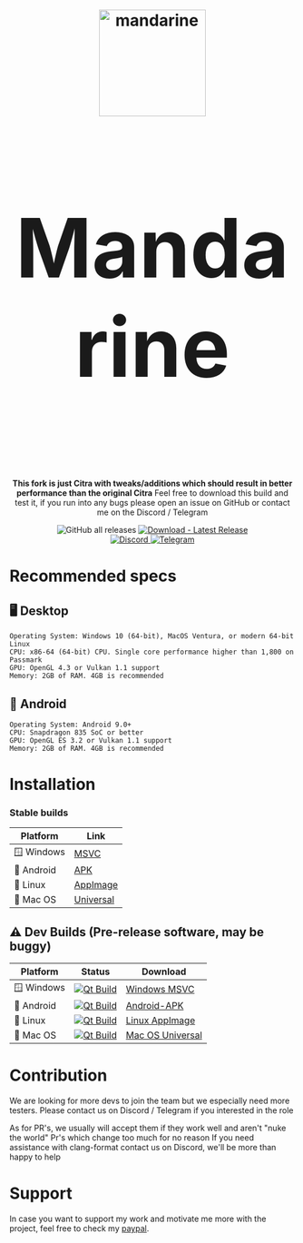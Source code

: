 <h1 align="center">
  <img src="https://github.com/mandarine3ds/mandarine/blob/master/dist/mandarine.svg" alt="mandarine" width="188"/>
</p>
<p align="center" style="font-size:144px;">
  <strong>Mandarine</strong>
</h1>

<p align="center">
  <strong>This fork is just Citra with tweaks/additions which should result in better performance than the original Citra</strong>
  </strong>Feel free to download this build and test it, if you run into any bugs please open an issue on GitHub or contact me on the Discord / Telegram</strong>
</p>

<p align="center">
  <img src="https://img.shields.io/github/downloads/mandarine3ds/mandarine/total" alt="GitHub all releases"/>
  <a href="https://github.com/mandarine3ds/mandarine/releases/latest">
    <img src="https://img.shields.io/badge/Download-Latest_Release-2ea44f?logo=github&logoColor=white" alt="Download - Latest Release"/>
  </a>
  <br>
  <a href="https://discord.gg/8xjMHWEuf6">
    <img src="https://dcbadge.limes.pink/api/server/8xjMHWEuf6" alt="Discord"/>
  </a>
  <a href="https://t.me/+lTkg6yC6pQAxNzM0">
    <img src="https://patrolavia.github.io/telegram-badge/chat.png" alt="Telegram"/>
  </a>
</p>

# Recommended specs

## 🖥️ Desktop

```
Operating System: Windows 10 (64-bit), MacOS Ventura, or modern 64-bit Linux
CPU: x86-64 (64-bit) CPU. Single core performance higher than 1,800 on Passmark
GPU: OpenGL 4.3 or Vulkan 1.1 support
Memory: 2GB of RAM. 4GB is recommended
```

## 📱 Android

```
Operating System: Android 9.0+
CPU: Snapdragon 835 SoC or better
GPU: OpenGL ES 3.2 or Vulkan 1.1 support
Memory: 2GB of RAM. 4GB is recommended
```

# Installation

### Stable builds

|Platform|Link|
|--------|--------|
| 🪟 Windows|[MSVC](https://github.com/mandarine3ds/mandarine/releases/latest/download/windows-msvc.zip)|
| 📱 Android|[APK](https://github.com/mandarine3ds/mandarine/releases/latest/download/Android-APK.zip)|
| 🐧 Linux|[AppImage](https://github.com/mandarine3ds/mandarine/releases/latest/download/linux-appimage.zip)|
| 🍎 Mac OS|[Universal](https://github.com/mandarine3ds/mandarine/releases/latest/download/macos-universal.zip)|

## ⚠️ Dev Builds (Pre-release software, may be buggy)

|Platform|Status|Download|
|--------|------------|--------|
| 🪟 Windows|[![Qt Build](https://github.com/mandarine3ds/mandarine/actions/workflows/build.yml/badge.svg)](https://github.com/mandarine3ds/mandarine/actions/workflows/Qt_Build.yml)|[Windows MSVC](https://nightly.link/mandarine3ds/mandarine/workflows/build/master/windows-msvc.zip)|
| 📱 Android|[![Qt Build](https://github.com/mandarine3ds/mandarine/actions/workflows/build.yml/badge.svg)](https://github.com/mandarine3ds/mandarine/actions/workflows/Qt_Build.yml)|[Android-APK](https://nightly.link/mandarine3ds/mandarine/workflows/build/master/Android-APK.zip)|
| 🐧 Linux|[![Qt Build](https://github.com/mandarine3ds/mandarine/actions/workflows/build.yml/badge.svg)](https://github.com/mandarine3ds/mandarine/actions/workflows/Qt_Build.yml)|[Linux AppImage](https://nightly.link/mandarine3ds/mandarine/workflows/build/master/linux-appimage.zip)|
| 🍎 Mac OS|[![Qt Build](https://github.com/mandarine3ds/mandarine/actions/workflows/build.yml/badge.svg)](https://github.com/mandarine3ds/mandarine/actions/workflows/Qt_Build.yml)|[Mac OS Universal](https://nightly.link/mandarine3ds/mandarine/workflows/build/master/macos-universal.zip)|

# Contribution

We are looking for more devs to join the team but we especially need more testers. Please contact us on Discord / Telegram if you interested in the role

As for PR's, we usually will accept them if they work well and aren't "nuke the world" Pr's which change too much for no reason
If you need assistance with clang-format contact us on Discord, we'll be more than happy to help

# Support

In case you want to support my work and motivate me more with the project, feel free to check my [paypal](https://paypal.me/TLOZP).

